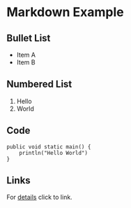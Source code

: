 # Markdown Example

## Bullet List 
* Item A
* Item B

## Numbered List
1. Hello
2. World

## Code

    public void static main() {
        println("Hello World")
    }

## Links

For [details](example-details.md) click to link.